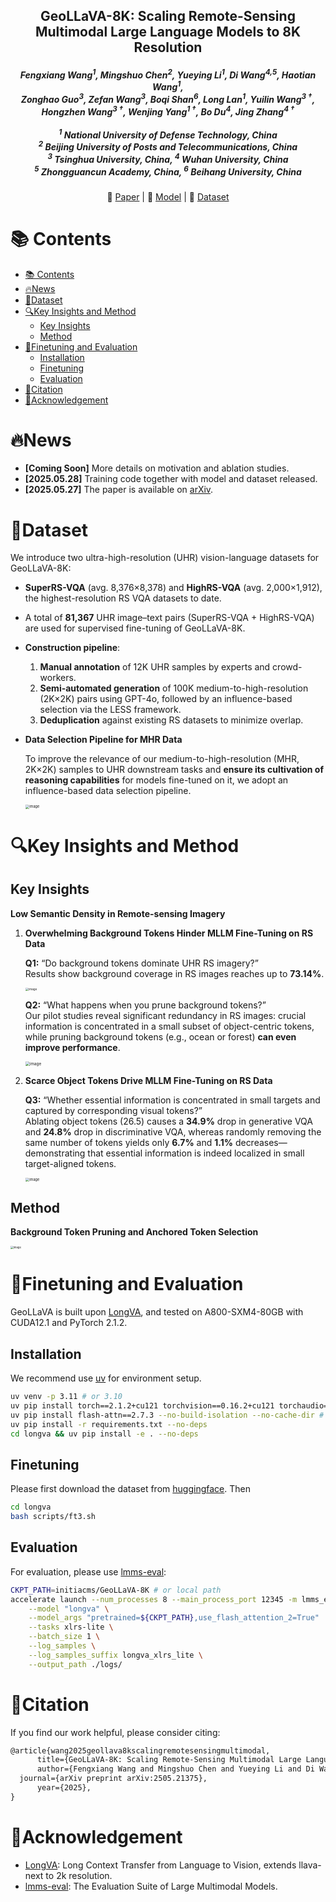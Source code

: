 <div align="center">
  <h2><strong>GeoLLaVA-8K: Scaling Remote-Sensing Multimodal Large Language Models to 8K Resolution</strong></h2>
  <h5>
    <em>
      Fengxiang Wang<sup>1</sup>, Mingshuo Chen<sup>2</sup>, Yueying Li<sup>1</sup>, Di Wang<sup>4,5</sup>, Haotian Wang<sup>1</sup>, <br/>
      Zonghao Guo<sup>3</sup>, Zefan Wang<sup>3</sup>, Boqi Shan<sup>6</sup>, Long Lan<sup>1</sup>, Yuilin Wang<sup>3&nbsp;†</sup>, <br/>
      Hongzhen Wang<sup>3&nbsp;†</sup>, Wenjing Yang<sup>1&nbsp;†</sup>, Bo Du<sup>4</sup>, Jing Zhang<sup>4&nbsp;†</sup>
    </em>
    <br/><br/>
    <sup>1</sup> National University of Defense Technology, China<br/>
    <sup>2</sup> Beijing University of Posts and Telecommunications, China<br/>
    <sup>3</sup> Tsinghua University, China, <sup>4</sup> Wuhan University, China<br/>
    <sup>5</sup> Zhongguancun Academy, China, <sup>6</sup> Beihang University, China
  </h5>
  <p>
    📃 <a href="https://arxiv.org/abs/2505.21375" target="_blank">Paper</a> |
    🤗 <a href="https://huggingface.co/initiacms/GeoLLaVA-8K" target="_blank">Model</a> |
    🤗 <a href="https://huggingface.co/datasets/initiacms/GeoLLaVA-Data" target="_blank">Dataset</a>
  </p>
</div>



# 📚 Contents

- [📚 Contents](#-contents)
- [🔥News](#news)
- [📜Dataset](#dataset)
- [🔍Key Insights and Method](#key-insights-and-method)
  - [Key Insights](#key-insights)
  - [Method](#method)
- [🚀Finetuning and Evaluation](#finetuning-and-evaluation)
  - [Installation](#installation)
  - [Finetuning](#finetuning)
  - [Evaluation](#evaluation)
- [🔗Citation](#citation)
- [🤝Acknowledgement](#acknowledgement)

# 🔥News

* **[Coming Soon]**  More details on motivation and ablation studies.
* **[2025.05.28]**  Training code together with model and dataset released.
* **[2025.05.27]**  The paper is available on [arXiv](https://arxiv.org/abs/2505.21375).


# 📜Dataset

We introduce two ultra-high-resolution (UHR) vision-language datasets for GeoLLaVA-8K:

- **SuperRS-VQA** (avg. 8,376×8,378) and **HighRS-VQA** (avg. 2,000×1,912), the highest-resolution RS VQA datasets to date.

- A total of **81,367** UHR image–text pairs (SuperRS-VQA + HighRS-VQA) are used for supervised fine-tuning of GeoLLaVA-8K.

- **Construction pipeline**:  
  1. **Manual annotation** of 12K UHR samples by experts and crowd-workers.  
  2. **Semi-automated generation** of 100K medium-to-high-resolution (2K×2K) pairs using GPT-4o, followed by an influence-based selection via the LESS framework.  
  3. **Deduplication** against existing RS datasets to minimize overlap.  
  
- **Data Selection Pipeline for MHR Data**

  To improve the relevance of our medium-to-high-resolution (MHR, 2K×2K) samples to UHR downstream tasks and **ensure its cultivation of reasoning capabilities** for models fine-tuned on it, we adopt an influence-based data selection pipeline.
  
  <img src="assets/data-selection.jpg" alt="image" style="zoom:40%;" />
  

# 🔍Key Insights and Method

## Key Insights

**Low Semantic Density in Remote-sensing Imagery**

1. **Overwhelming Background Tokens Hinder MLLM Fine-Tuning on RS Data**

   **Q1:** “Do background tokens dominate UHR RS imagery?”  
   Results show background coverage in RS images reaches up to **73.14%**.

   <img src="./assets/q1.jpg" alt="image" style="zoom: 33%;" />

   **Q2:** “What happens when you prune background tokens?”  
   Our pilot studies reveal significant redundancy in RS images: crucial information is concentrated in a small subset of object-centric tokens, while pruning background tokens (e.g., ocean or forest) **can even improve performance**.
   
   <img src="./assets/q2.jpg" alt="image" style="zoom:45%;" />

2. **Scarce Object Tokens Drive MLLM Fine-Tuning on RS Data**

   **Q3:** “Whether essential information is concentrated in small targets and captured by corresponding visual tokens?”  
   Ablating object tokens (26.5) causes a **34.9%** drop in generative VQA and **24.8%** drop in discriminative VQA, whereas randomly removing the same number of tokens yields only **6.7%** and **1.1%** decreases—demonstrating that essential information is indeed localized in small target-aligned tokens.
   
   <img src="./assets/q3.jpg" alt="image" style="zoom:40%;" />

## Method

**Background Token Pruning and Anchored Token Selection**

<img src="assets/method.jpg" alt="image" style="zoom:30%;" />


# 🚀Finetuning and Evaluation

GeoLLaVA is built upon [LongVA](https://github.com/EvolvingLMMs-Lab/LongVA), and tested on  A800-SXM4-80GB with CUDA12.1 and PyTorch 2.1.2.

## Installation

We recommend use [uv](https://github.com/astral-sh/uv) for environment setup.

```bash
uv venv -p 3.11 # or 3.10
uv pip install torch==2.1.2+cu121 torchvision==0.16.2+cu121 torchaudio==2.1.2+cu121 --index-url https://download.pytorch.org/whl/cu121
uv pip install flash-attn==2.7.3 --no-build-isolation --no-cache-dir # or install wheel mannualy
uv pip install -r requirements.txt --no-deps
cd longva && uv pip install -e . --no-deps
```

## Finetuning

Please first download the dataset from [huggingface](https://huggingface.co/initiacms/GeoLLaVA-8K). Then

```bash
cd longva
bash scripts/ft3.sh
```

## Evaluation

For evaluation, please use [lmms-eval](https://github.com/EvolvingLMMs-Lab/lmms-eval?tab=readme-ov-file):

```bash
CKPT_PATH=initiacms/GeoLLaVA-8K # or local path
accelerate launch --num_processes 8 --main_process_port 12345 -m lmms_eval \
    --model "longva" \
    --model_args "pretrained=${CKPT_PATH},use_flash_attention_2=True"  \
    --tasks xlrs-lite \
    --batch_size 1 \
    --log_samples \
    --log_samples_suffix longva_xlrs_lite \
    --output_path ./logs/
```

# 🔗Citation

If you find our work helpful, please consider citing:

```latex
@article{wang2025geollava8kscalingremotesensingmultimodal,
      title={GeoLLaVA-8K: Scaling Remote-Sensing Multimodal Large Language Models to 8K Resolution}, 
      author={Fengxiang Wang and Mingshuo Chen and Yueying Li and Di Wang and Haotian Wang and Zonghao Guo and Zefan Wang and Boqi Shan and Long Lan and Yulin Wang and Hongzhen Wang and Wenjing Yang and Bo Du and Jing Zhang},
  journal={arXiv preprint arXiv:2505.21375},
      year={2025},
}
```

# 🤝Acknowledgement

* [LongVA](https://github.com/EvolvingLMMs-Lab/LongVA): Long Context Transfer from Language to Vision, extends llava-next to 2k resolution.
* [lmms-eval](https://github.com/EvolvingLMMs-Lab/lmms-eval?tab=readme-ov-file): The Evaluation Suite of Large Multimodal Models.
